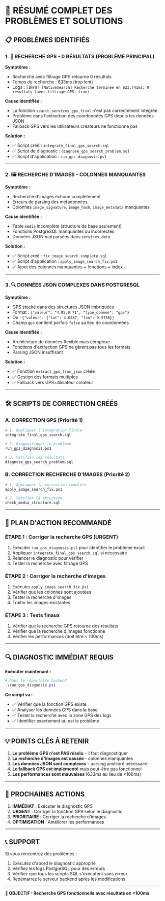 # 🚨 RÉSUMÉ COMPLET DES PROBLÈMES ET SOLUTIONS

## 📋 **PROBLÈMES IDENTIFIÉS**

### **1. 🎯 RECHERCHE GPS - 0 RÉSULTATS (PROBLÈME PRINCIPAL)**

**Symptôme :** 
- Recherche avec filtrage GPS retourne 0 résultats
- Temps de recherche : 633ms (trop lent)
- Logs : `[INFO] [NativeSearch] Recherche terminée en 633.741ms: 0 résultats (avec filtrage GPS: true)`

**Cause identifiée :**
- La fonction `search_services_gps_final` n'est pas correctement intégrée
- Problème dans l'extraction des coordonnées GPS depuis les données JSON
- Fallback GPS vers les utilisateurs créateurs ne fonctionne pas

**Solution :**
- ✅ Script créé : `integrate_final_gps_search.sql`
- ✅ Script de diagnostic : `diagnose_gps_search_problem.sql`
- ✅ Script d'application : `run_gps_diagnosis.ps1`

---

### **2. 🖼️ RECHERCHE D'IMAGES - COLONNES MANQUANTES**

**Symptôme :**
- Recherche d'images échoue complètement
- Erreurs de parsing des métadonnées
- Colonnes `image_signature`, `image_hash`, `image_metadata` manquantes

**Cause identifiée :**
- Table `media` incomplète (structure de base seulement)
- Fonctions PostgreSQL manquantes ou incorrectes
- Données JSON mal parsées dans `services.data`

**Solution :**
- ✅ Script créé : `fix_image_search_complete.sql`
- ✅ Script d'application : `apply_image_search_fix.ps1`
- ✅ Ajout des colonnes manquantes + fonctions + index

---

### **3. 🔍 DONNÉES JSON COMPLEXES DANS POSTGRESQL**

**Symptôme :**
- GPS stocké dans des structures JSON imbriquées
- Format : `{"valeur": "4.05,9.71", "type_donnee": "gps"}`
- Ou : `{"valeur": {"lat": 4.0487, "lon": 9.9736}}`
- Champ `gps` contient parfois `false` au lieu de coordonnées

**Cause identifiée :**
- Architecture de données flexible mais complexe
- Fonctions d'extraction GPS ne gèrent pas tous les formats
- Parsing JSON insuffisant

**Solution :**
- ✅ Fonction `extract_gps_from_json` créée
- ✅ Gestion des formats multiples
- ✅ Fallback vers GPS utilisateur créateur

---

## 🛠️ **SCRIPTS DE CORRECTION CRÉÉS**

### **A. CORRECTION GPS (Priorité 1)**
```bash
# 1. Appliquer l'intégration finale
integrate_final_gps_search.sql

# 2. Diagnostiquer le problème
run_gps_diagnosis.ps1

# 3. Vérifier les résultats
diagnose_gps_search_problem.sql
```

### **B. CORRECTION RECHERCHE D'IMAGES (Priorité 2)**
```bash
# 1. Appliquer la correction complète
apply_image_search_fix.ps1

# 2. Vérifier la structure
check_media_structure.sql
```

---

## 🎯 **PLAN D'ACTION RECOMMANDÉ**

### **ÉTAPE 1 : Corriger la recherche GPS (URGENT)**
1. Exécuter `run_gps_diagnosis.ps1` pour identifier le problème exact
2. Appliquer `integrate_final_gps_search.sql` si nécessaire
3. Relancer le diagnostic pour vérifier
4. Tester la recherche avec filtrage GPS

### **ÉTAPE 2 : Corriger la recherche d'images**
1. Exécuter `apply_image_search_fix.ps1`
2. Vérifier que les colonnes sont ajoutées
3. Tester la recherche d'images
4. Traiter les images existantes

### **ÉTAPE 3 : Tests finaux**
1. Vérifier que la recherche GPS retourne des résultats
2. Vérifier que la recherche d'images fonctionne
3. Vérifier les performances (doit être < 100ms)

---

## 🔍 **DIAGNOSTIC IMMÉDIAT REQUIS**

**Exécuter maintenant :**
```powershell
# Dans le répertoire backend
.\run_gps_diagnosis.ps1
```

**Ce script va :**
- ✅ Vérifier que la fonction GPS existe
- ✅ Analyser les données GPS dans la base
- ✅ Tester la recherche avec la zone GPS des logs
- ✅ Identifier exactement où est le problème

---

## 💡 **POINTS CLÉS À RETENIR**

1. **Le problème GPS n'est PAS résolu** - il faut diagnostiquer
2. **La recherche d'images est cassée** - colonnes manquantes
3. **Les données JSON sont complexes** - parsing amélioré nécessaire
4. **Le fallback GPS est implémenté** mais peut-être pas fonctionnel
5. **Les performances sont mauvaises** (633ms au lieu de <100ms)

---

## 🚀 **PROCHAINES ACTIONS**

1. **IMMÉDIAT** : Exécuter le diagnostic GPS
2. **URGENT** : Corriger la fonction GPS selon le diagnostic
3. **PRIORITAIRE** : Corriger la recherche d'images
4. **OPTIMISATION** : Améliorer les performances

---

## 📞 **SUPPORT**

Si vous rencontrez des problèmes :
1. Exécutez d'abord le diagnostic approprié
2. Vérifiez les logs PostgreSQL pour des erreurs
3. Vérifiez que tous les scripts SQL s'exécutent sans erreur
4. Redémarrez le serveur backend après les modifications

---

**🎯 OBJECTIF : Recherche GPS fonctionnelle avec résultats en <100ms** 